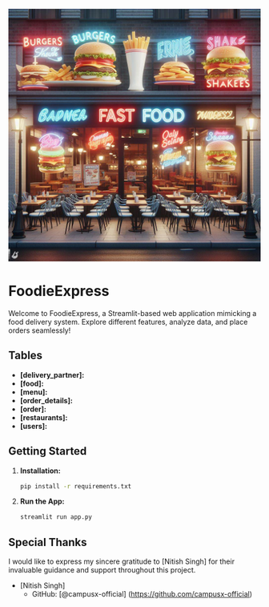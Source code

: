 ![My Logo](logo.png)
# FoodieExpress

Welcome to FoodieExpress, a Streamlit-based web application mimicking a food delivery system. Explore different features, analyze data, and place orders seamlessly!


## Tables
- **[delivery_partner]:**
- **[food]:**
- **[menu]:**
- **[order_details]:**
- **[order]:**
- **[restaurants]:**
- **[users]:**

## Getting Started
1. **Installation:**
   ```bash
   pip install -r requirements.txt

2. **Run the App:**
    ```bash
    streamlit run app.py

## Special Thanks

I would like to express my sincere gratitude to [Nitish Singh] for their invaluable guidance and support throughout this project.

- [Nitish Singh]
  - GitHub: [@campusx-official] (https://github.com/campusx-official)
